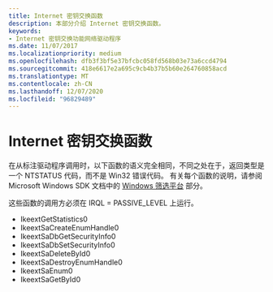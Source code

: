 ```yaml
---
title: Internet 密钥交换函数
description: 本部分介绍 Internet 密钥交换函数。
keywords:
- Internet 密钥交换功能网络驱动程序
ms.date: 11/07/2017
ms.localizationpriority: medium
ms.openlocfilehash: dfb3f3bf5e37bfcbc058fd568b03e73a6ccd4794
ms.sourcegitcommit: 418e6617e2a695c9cb4b37b5b60e264760858acd
ms.translationtype: MT
ms.contentlocale: zh-CN
ms.lasthandoff: 12/07/2020
ms.locfileid: "96829489"
---
```

# <a name="internet-key-exchange-functions"></a>Internet 密钥交换函数

在从标注驱动程序调用时，以下函数的语义完全相同，不同之处在于，返回类型是一个 NTSTATUS 代码，而不是 Win32 错误代码。 有关每个函数的说明，请参阅 Microsoft Windows SDK 文档中的 [Windows 筛选平台](/windows/win32/fwp/windows-filtering-platform-start-page) 部分。

这些函数的调用方必须在 IRQL = PASSIVE_LEVEL 上运行。

- IkeextGetStatistics0
- IkeextSaCreateEnumHandle0
- IkeextSaDbGetSecurityInfo0
- IkeextSaDbSetSecurityInfo0
- IkeextSaDeleteById0
- IkeextSaDestroyEnumHandle0
- IkeextSaEnum0
- IkeextSaGetById0
